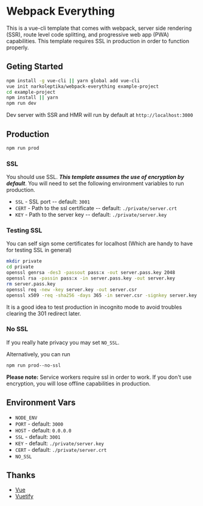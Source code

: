 # Webpack Everything
This is a vue-cli template that comes with webpack, server side rendering (SSR), route level code splitting, and progressive web app (PWA) capabilities. This template requires SSL in production in order to function properly.

## Geting Started
```bash
npm install -g vue-cli || yarn global add vue-cli
vue init narkoleptika/webpack-everything example-project
cd example-project
npm install || yarn
npm run dev
```
Dev server with SSR and HMR will run by default at `http://localhost:3000`

## Production
```bash
npm run prod
```

### SSL
You should use SSL. ___This template assumes the use of encryption by default___. You will need to set the following environment variables to run production.
* `SSL` - SSL port -- default: `3001`
* `CERT` - Path to the ssl certificate -- default: `./private/server.crt`
* `KEY` - Path to the server key -- default: `./private/server.key`

### Testing SSL
You can self sign some certificates for localhost (Which are handy to have for testing SSL in general)
```bash
mkdir private
cd private
openssl genrsa -des3 -passout pass:x -out server.pass.key 2048
openssl rsa -passin pass:x -in server.pass.key -out server.key
rm server.pass.key
openssl req -new -key server.key -out server.csr
openssl x509 -req -sha256 -days 365 -in server.csr -signkey server.key -out server.crt
```

It is a good idea to test production in incognito mode to avoid troubles clearing the 301 redirect later.

### No SSL
If you really hate privacy you may set `NO_SSL`.

Alternatively, you can run
```bash
npm run prod--no-ssl
```

__Please note:__ Service workers require ssl in order to work. If you don't use encryption, you will lose offline capabilities in production.

## Environment Vars
* `NODE_ENV`
* `PORT` - default: `3000`
* `HOST` - default: `0.0.0.0`
* `SSL` - default: `3001`
* `KEY` - default: `./private/server.key`
* `CERT` - default: `./private/server.crt`
* `NO_SSL`

## Thanks
* [Vue](https://vuejs.org/)
* [Vuetify](https://vuetifyjs.com/)
